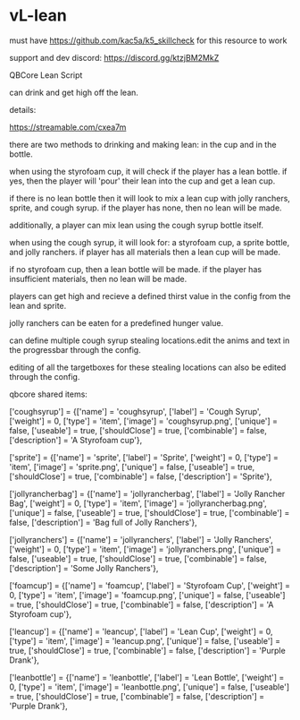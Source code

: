 # vL-lean

must have https://github.com/kac5a/k5_skillcheck for this resource to work

support and dev discord: https://discord.gg/ktzjBM2MkZ

QBCore Lean Script

can drink and get high off the lean. 

details:

https://streamable.com/cxea7m 

there are two methods to drinking and making lean: in the cup and in the bottle.

when using the styrofoam cup, it will check if the player has a lean bottle. if yes, then the player will 'pour' their lean into the cup and get a lean cup.

if there is no lean bottle then it will look to mix a lean cup with jolly ranchers, sprite, and cough syrup. if the player has none, then no lean will be made.

additionally, a player can mix lean using the cough syrup bottle itself. 

when using the cough syrup, it will look for: a styrofoam cup, a sprite bottle, and jolly ranchers. if player has all materials then a lean cup will be made.

if no styrofoam cup, then a lean bottle will be made. if the player has insufficient materials, then no lean will be made.

players can get high and recieve a defined thirst value in the config from the lean and sprite. 

jolly ranchers can be eaten for a predefined hunger value.

can define multiple cough syrup stealing locations.edit the anims and text in the progressbar through the config.

editing of all the targetboxes for these stealing locations can also be edited through the config. 


qbcore shared items:

['coughsyrup'] = {['name'] = 'coughsyrup', ['label'] = 'Cough Syrup', ['weight'] = 0,  ['type'] = 'item', ['image'] = 'coughsyrup.png', ['unique'] = false, ['useable'] = true, ['shouldClose'] = true, ['combinable'] = false, ['description'] = 'A Styrofoam cup'},

['sprite'] = {['name'] = 'sprite', ['label'] = 'Sprite', ['weight'] = 0,  ['type'] = 'item', ['image'] = 'sprite.png', ['unique'] = false, ['useable'] = true, ['shouldClose'] = true, ['combinable'] = false,  ['description'] = 'Sprite'},

['jollyrancherbag'] = {['name'] = 'jollyrancherbag', ['label'] = 'Jolly Rancher Bag', ['weight'] = 0,  ['type'] = 'item', ['image'] = 'jollyrancherbag.png', ['unique'] = false, ['useable'] = true, ['shouldClose'] = true, ['combinable'] = false, ['description'] = 'Bag full of Jolly Ranchers'},

['jollyranchers'] = {['name'] = 'jollyranchers', ['label'] = 'Jolly Ranchers', ['weight'] = 0,  ['type'] = 'item', ['image'] = 'jollyranchers.png', ['unique'] = false, ['useable'] = true, ['shouldClose'] = true, ['combinable'] = false, ['description'] = 'Some Jolly Ranchers'},

['foamcup'] = {['name'] = 'foamcup', ['label'] = 'Styrofoam Cup', ['weight'] = 0,  ['type'] = 'item', ['image'] = 'foamcup.png', ['unique'] = false, ['useable'] = true, ['shouldClose'] = true, ['combinable'] = false, ['description'] = 'A Styrofoam cup'},

['leancup'] = {['name'] = 'leancup', ['label'] = 'Lean Cup', ['weight'] = 0,  ['type'] = 'item', ['image'] = 'leancup.png', ['unique'] = false, ['useable'] = true, ['shouldClose'] = true, ['combinable'] = false,  ['description'] = 'Purple Drank'},

['leanbottle'] = {['name'] = 'leanbottle', ['label'] = 'Lean Bottle', ['weight'] = 0,  ['type'] = 'item', ['image'] = 'leanbottle.png', ['unique'] = false, ['useable'] = true, ['shouldClose'] = true, ['combinable'] = false,  ['description'] = 'Purple Drank'},






